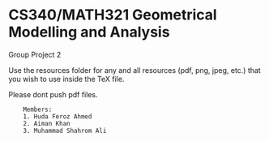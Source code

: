 # CS340/MATH321 Geometrical Modelling and Analysis
Group Project 2
	
Use the resources folder for any and all resources (pdf, png, jpeg, etc.) that you wish to use inside the TeX file.

Please dont push pdf files.

		Members: 
		1. Huda Feroz Ahmed
		2. Aiman Khan
		3. Muhammad Shahrom Ali
		


